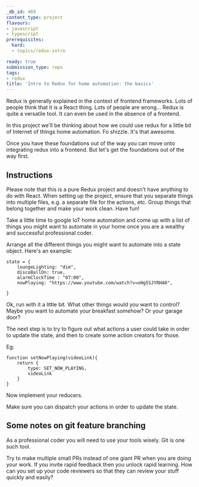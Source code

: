 ```yaml
---
_db_id: 469
content_type: project
flavours:
- javascript
- typescript
prerequisites:
  hard:
  - topics/redux-intro

ready: true
submission_type: repo
tags:
- redux
title: 'Intro to Redux for home automation: the basics'
---
```


Redux is generally explained in the context of frontend frameworks. Lots of people think that it is a React thing. Lots of people are wrong... Redux is quite a versatile tool. It can even be used in the absence of a frontend.

In this project we'll be thinking about how we could use redux for a little bit of Internet of things home automation. Fo shizzle. It's that awesome.

Once you have these foundations out of the way you can move onto integrating redux into a frontend. But let's get the foundations out of the way first.

## Instructions

Please note that this is a pure Redux project and doesn't have anything to do with React. When setting up the project, ensure that you separate things into multiple files, e.g. a separate file for the actions, etc. Group things that belong together and make your work clean. Have fun!

Take a little time to google IoT home automation and come up with a list of things you might want to automate in your home once you are a wealthy and successful professional coder.

Arrange all the different things you might want to automate into a state object. Here's an example:

```
state = {
    loungeLighting: "dim",
    discoBallOn: true,
    alarmClockTime : "07:00",
    nowPlaying: "https://www.youtube.com/watch?v=oHg5SJYRHA0",

}
```

Ok, run with it a little bit. What other things would you want to control? Maybe you want to automate your breakfast somehow? Or your garage door?

The next step is to try to figure out what actions a user could take in order to update the state, and then to create some action creators for those.

Eg:

```
function setNowPlaying(videoLink){
    return {
        type: SET_NOW_PLAYING,
        videoLink
    }
}
```

Now implement your reducers.

Make sure you can dispatch your actions in order to update the state.

## Some notes on git feature branching

As a professional coder you will need to use your tools wisely. Git is one such tool.

Try to make multiple small PRs instead of one giant PR when you are doing your work. If you invite rapid feedback then you unlock rapid learning. How can you set up your code reviewers so that they can review your stuff quickly and easily?
